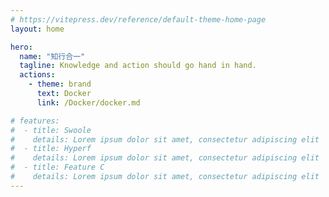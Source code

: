 ```yaml
---
# https://vitepress.dev/reference/default-theme-home-page
layout: home

hero:
  name: "知行合一"
  tagline: Knowledge and action should go hand in hand.
  actions:
    - theme: brand
      text: Docker
      link: /Docker/docker.md

# features:
#  - title: Swoole
#    details: Lorem ipsum dolor sit amet, consectetur adipiscing elit
#  - title: Hyperf
#    details: Lorem ipsum dolor sit amet, consectetur adipiscing elit
#  - title: Feature C
#    details: Lorem ipsum dolor sit amet, consectetur adipiscing elit
---
```


